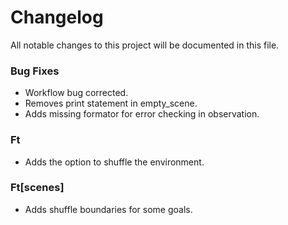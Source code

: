 # Changelog

All notable changes to this project will be documented in this file.


### Bug Fixes

- Workflow bug corrected.
- Removes print statement in empty_scene.
- Adds missing formator for error checking in observation.

### Ft

- Adds the option to shuffle the environment.

### Ft[scenes]

- Adds shuffle boundaries for some goals.

<!-- generated by git-cliff -->
